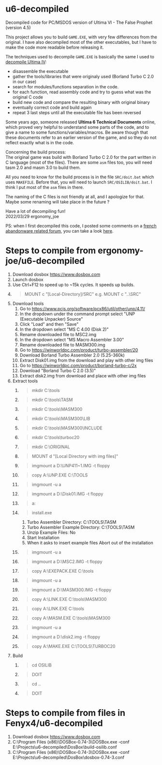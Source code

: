 # u6-decompiled
Decompiled code for PC/MSDOS version of Ultima VI - The False Prophet (version 4.5)


This project allows you to build `GAME.EXE`, with very few differences from the original.
I have also decompiled most of the other executables, but I have to make the code more readable before releasing it.

The techniques used to decompile `GAME.EXE` is basically the same I used to [decompile Ultima IV](https://github.com/ergonomy-joe/u4-decompiled):
* disassemble the executable
* gather the tools/libraries that were originaly used (Borland Turbo C 2.0 in our case)
* search for modules/functions separation in the code.
* for each function, read assembly code and try to guess what was the original C code
* build new code and compare the resulting binary with original binary
* eventually correct code and build again
* repeat 3 last steps until all the executable file has been reversed

Some years ago, someone released **Ultima 6 Technical Documents** online, which proved very helpful to understand some parts of the code, and to give a name to some functions/variables/macros.
Be aware though that these documents refer to an earlier version of the game, and so they do not reflect exactly what is in the code.


Concerning the build process:  
The original game was build with Borland Turbo C 2.0 for the part written in C language (most of the files).
There are some `asm` files too, you will need tasm 2.0 and masm 3.0 to build them.

All you need to know for the build process is in the file `SRC/doit.bat` which uses `MAKEFILE`.
Before that, you will need to launch `SRC/OSILIB/doit.bat`. I think I put most of the `asm` files in there.

The naming of the C files is not friendly at all, and I apologize for that. Maybe some renaming will take place in the future ?

Have a lot of decompiling fun!  
2022/03/29 ergonomy_joe

PS: when I first decompiled this code, I posted some comments on a [french abandonware related forum](https://www.abandonware-forums.org/), you can take a look [here](https://www.abandonware-forums.org/forum/forum-ltf-abandonware-france/le-bar-des-amis/36760-ultima-vi-les-codes-sources-r%C3%A9g%C3%A9n%C3%A9r%C3%A9s?35874-Ultima-VI-les-codes-sources-r%E9g%E9n%E9r%E9s=).

# Steps to compile from ergonomy-joe/u6-decompiled

1. Download dosbox https://www.dosbox.com
1. Launch dosbox
1. Use Ctrl+F12 to speed up to ~15k cycles. It speeds up builds.
1. >MOUNT c "[Local-Directory]/SRC"
	e.g. MOUNT c "..\SRC"
1. Download tools
	1. Go to https://www.pcjs.org/software/pcx86/util/other/unp/4.11/
	1. In the dropdown under the command prompt select "UNP (Executable Unpacker) Source"
	1. Click "Load" and then "Save"
	1. In the dropdown select "MS C 4.00 (Disk 2)"
	1. Rename downloaded file to MSC2.img
	1. In the dropdown select "MS Macro Assembler 3.00"
	1. Rename downloaded file to MASM300.img
	1. Go to https://winworldpc.com/product/turbo-assembler/20
	1. Download Borland Turbo Assembler 2.0 (5.25-360k)
	1. Extract Disk01.img from the download and play with other img files
	1. Go to https://winworldpc.com/product/borland-turbo-c/2x
	1. Download "Borland Turbo C 2.0 (3.5)"
	1. Extract disk2.img from download and place with other img files
1. Extract tools
	1. >mkdir C:\tools
	1. >mkdir C:\tools\TASM
	1. >mkdir C:\tools\MASM300
	1. >mkdir C:\tools\MASM300\LIB
	1. >mkdir C:\tools\MASM300\INCLUDE
	1. >mkdir C:\tools\turboc20
	1. >mkdir C:\ORIGINAL
	1. >MOUNT d "[Local Directory with img files]"
	1. >imgmount a D:\UNP411~1.IMG -t floppy
	1. >copy A:\UNP.EXE C:\TOOLS
	1. >imgmount -u a
	1. >imgmount a D:\Disk01.IMG -t floppy
	1. >a:
	1. >install.exe
		1. Turbo Assembler Directory: C:\TOOLS\TASM
		1. Turbo Assembler Example Directory: C:\TOOLS\TASM
		1. Unzip Example Files: No
		1. Start Installation
		1. When it asks to insert example files Abort out of the installation
	1. >imgmount -u a
	1. >imgmount a D:\MSC2.IMG -t floppy
	1. >copy A:\EXEPACK.EXE C:\tools
	1. >imgmount -u a
	1. >imgmount a D:\MASM300.IMG -t floppy
	1. >copy A:\LINK.EXE C:\tools\MASM300
	1. >copy A:\LINK.EXE C:\tools
	1. >copy A:\MASM.EXE C:\tools\MASM300
	1. >imgmount -u a
	1. >imgmount a D:\disk2.img -t floppy
	1. >copy A:\MAKE.EXE C:\TOOLS\TURBOC20
1. Build
	1. >cd OSILIB
	1. >DOIT
	1. >cd ..
	1. >DOIT

# Steps to compile from files in Fenyx4/u6-decompiled
1. Download dosbox https://www.dosbox.com
1. C:\Program Files (x86)\DOSBox-0.74-3\DOSBox.exe -conf E:\Projects\u6-decompiled\DosBox\build-osilib.conf
1. C:\Program Files (x86)\DOSBox-0.74-3\DOSBox.exe -conf E:\Projects\u6-decompiled\DosBox\dosbox-0.74-3.conf
